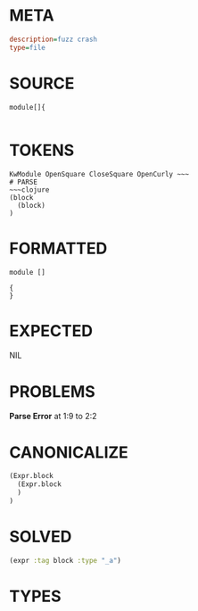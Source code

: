 # META
~~~ini
description=fuzz crash
type=file
~~~
# SOURCE
~~~roc
module[]{
 
~~~
# TOKENS
~~~text
KwModule OpenSquare CloseSquare OpenCurly ~~~
# PARSE
~~~clojure
(block
  (block)
)
~~~
# FORMATTED
~~~roc
module []

{
}
~~~
# EXPECTED
NIL
# PROBLEMS
**Parse Error**
at 1:9 to 2:2

# CANONICALIZE
~~~clojure
(Expr.block
  (Expr.block
  )
)
~~~
# SOLVED
~~~clojure
(expr :tag block :type "_a")
~~~
# TYPES
~~~roc
~~~
